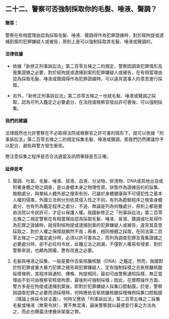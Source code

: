 ## 二十二、警察可否強制採取你的毛髮、唾液、聲調？

#### 簡答：

警察在有相當理由認為採取毛髮、唾液、聲調得作為犯罪證據時，對於經拘提或逮捕到案的犯罪嫌疑人或被告，原則上是可以強制採取其毛髮、唾液或聲調的。

#### 法律依據

* 依據「新修正刑事訴訟法」第二百零五條之二的規定，警察因調查犯罪情形及蒐集證據之必要，對於經拘提或逮捕到案的犯罪嫌疑人或被告，在有相當理由認為採取毛髮、唾液或聲調得作為犯罪證據時，可以違背當事人的意思進行採取。

* 另外，「新修正刑事訴訟法」第二百零五條之一也就毛髮、唾液或聲調之採取，認為可列入鑑定之必要處分，在法院或檢察官發出許可書後，可以強制採集。

#### 我們的建議

法律既然也允許警察在不必取得法院或檢察官之許可書的情形下，就可以依據「刑事訴訟法」第二百零五條之二的規定採集毛髮、唾液或聲調，那我們仍然建議你予以配合，避免與警方發生衝突。

應注意採集之程序是否合法適當及訊問筆錄是否正確。

#### 延伸思考

1. 聲調、吐氣、毛髮、唾液、尿液、血液、分泌物、排洩物、DNA或其他出自或附著身體之物之調查，是以身體本身之物理性質、狀態作為證據目的的採集、檢驗處分，與單純人體外部之搜索有別，已屬於身體健康與不可侵犯性之基本人權的侵害。外國立法例分別依其侵入性之不同，有列為勘驗程序之檢查身體處分，也有列為鑑定程序之處分，不過，無論是列為何種處分，原則上都是要由法院以令狀許可，才足以保護人權。我國新修正之「刑事訴訟法」第二百零五條之二規定警察在有相當理由認為採取毛髮、唾液、尿液、聲調或吐氣得作為犯罪之證據時，就得對經拘提或逮捕到案的犯罪嫌疑人或被告，違背其意思採取之，對於人權之保障就顯然不周；再者，相同檢體之採取，在同法第二百零五條之一之鑑定處分時，必須以許可書為之，而列為調查犯罪及蒐集證據之必要處分時，卻不必任何令狀，此種立法之疏漏，不僅對人權易有侵害，對於警察來說，也頗為困擾，應有改進之必要。

2. 毛髮與唾液之採集，一般是要作去氧核醣核酸（DNA）之鑑定，然而，我國對於性犯罪或重大暴力犯罪之被告與犯罪嫌疑人，定有強制採樣之去氧核醣核酸採樣條例，其程序與通知、傳喚、拘提相同，最初可由警察通知採樣，無正當理由不到可由檢察官核發拘票，最後則可強制採樣；因此，在實際操作方面，警方多是在拘提或逮捕到案後，即對於犯罪嫌疑人採集口腔黏膜。於是，警察因調查犯罪之必要而須採樣時，何時應依去氧核醣核酸採樣條例採集口腔黏膜（理論上係採令狀主義），何時又應依「刑事訴訟法」第二百零五條之二採集毛髮或唾液（無需令狀），實不無混淆，最後警察就以最便宜行事之方法為之，而此也曝露法律疊床架屋之弊。
